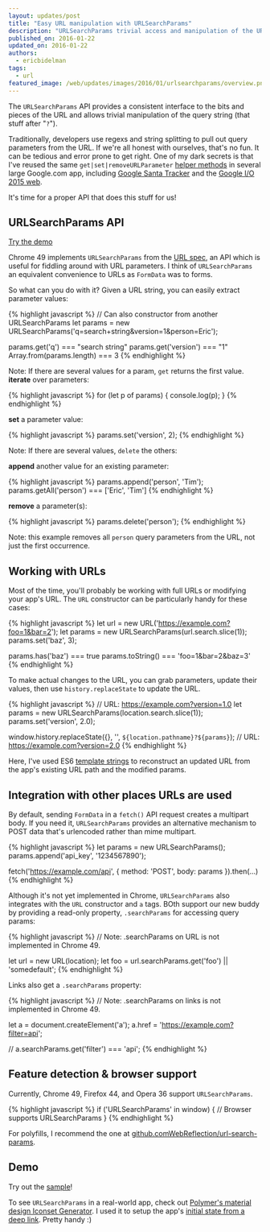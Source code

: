 ```yaml
---
layout: updates/post
title: "Easy URL manipulation with URLSearchParams"
description: "URLSearchParams trivial access and manipulation of the URL's query string"
published_on: 2016-01-22
updated_on: 2016-01-22
authors:
  - ericbidelman
tags:
  - url
featured_image: /web/updates/images/2016/01/urlsearchparams/overview.png
---
```


<p class="intro">The <code>URLSearchParams</code> API provides a consistent
interface to the bits and pieces of the URL and allows trivial manipulation
of the query string (that stuff after "<code>?</code>").</p>

Traditionally, developers use regexs and string splitting to pull out query
parameters from the URL. If we're all honest with ourselves, that's no fun.
It can be tedious and error prone to get right. One of my dark secrets is that I've reused the same
`get|set|removeURLParameter` [helper methods](https://github.com/GoogleChrome/ioweb2015/blob/21d7a80aefd6a76474fcdb700ac9965cd4c7800f/app/scripts/helper/util.js#L142-L200) in several large Google.com app, including [Google Santa Tracker](https://santatracker.google.com/) and the [Google I/O 2015 web](https://events.google.com/io2015).

It's time for a proper API that does this stuff for us!

## URLSearchParams API

[Try the demo](https://googlechrome.github.io/samples/urlsearchparams/index.html)

Chrome 49 implements `URLSearchParams` from the [URL spec](https://url.spec.whatwg.org/#urlsearchparams), an API which is useful for fiddling around with URL
parameters. I think of `URLSearchParams` an equivalent convenience to URLs
as `FormData` was to forms.

So what can you do with it? Given a URL string, you can easily extract parameter values:

{% highlight javascript %}
// Can also constructor from another URLSearchParams
let params = new URLSearchParams('q=search+string&version=1&person=Eric');

params.get('q') === "search string"
params.get('version') === "1"
Array.from(params.length) === 3
{% endhighlight %}

Note: If there are several values for a param, `get` returns the first value.
**iterate** over parameters:

{% highlight javascript %}
for (let p of params) {
  console.log(p);
}
{% endhighlight %}

**set** a parameter value:

{% highlight javascript %}
params.set('version', 2);
{% endhighlight %}

Note: If there are several values, `delete` the others:

**append** another value for an existing parameter:

{% highlight javascript %}
params.append('person', 'Tim');
params.getAll('person') === ['Eric', 'Tim']
{% endhighlight %}

**remove** a parameter(s):

{% highlight javascript %}
params.delete('person');
{% endhighlight %}

Note: this example removes all `person` query parameters from the URL, not just
the first occurrence.

## Working with URLs

Most of the time, you'll probably be working with full URLs or modifying your
app's URL. The `URL` constructor can be particularly handy for these cases:

{% highlight javascript %}
let url = new URL('https://example.com?foo=1&bar=2');
let params = new URLSearchParams(url.search.slice(1));
params.set('baz', 3);

params.has('baz') === true
params.toString() === 'foo=1&bar=2&baz=3'
{% endhighlight %}

To make actual changes to the URL, you can grab parameters, update their values,
then use `history.replaceState` to update the URL.

{% highlight javascript %}
// URL: https://example.com?version=1.0
let params = new URLSearchParams(location.search.slice(1));
params.set('version', 2.0);

window.history.replaceState({}, '', `${location.pathname}?${params}`);
// URL: https://example.com?version=2.0
{% endhighlight %}

Here, I've used ES6 [template strings](https://googlechrome.github.io/samples/template-literals-es6/index.html) to reconstruct an updated URL from the app's existing URL path and the modified
params.

## Integration with other places URLs are used

By default, sending `FormData` in a `fetch()` API request creates a multipart body.
If you need it, `URLSearchParams` provides an alternative mechanism to POST data
that's urlencoded rather than mime multipart.

{% highlight javascript %}
let params = new URLSearchParams();
params.append('api_key', '1234567890');

fetch('https://example.com/api', {
  method: 'POST',
  body: params
}).then(...)
{% endhighlight %}

Although it's not yet implemented in Chrome, `URLSearchParams` also integrates
with the `URL` constructor and `a` tags. BOth support our new buddy by providing
a read-only property, `.searchParams` for accessing query params:

{% highlight javascript %}
// Note: .searchParams on URL is not implemented in Chrome 49.

let url = new URL(location);
let foo = url.searchParams.get('foo') || 'somedefault';
{% endhighlight %}

Links also get a `.searchParams` property:

{% highlight javascript %}
// Note: .searchParams on links is not implemented in Chrome 49.

let a = document.createElement('a');
a.href = 'https://example.com?filter=api';

// a.searchParams.get('filter') === 'api';
{% endhighlight %}

## Feature detection & browser support

Currently, Chrome 49, Firefox 44, and Opera 36 support `URLSearchParams`.

{% highlight javascript %}
if ('URLSearchParams' in window) {
  // Browser supports URLSearchParams
}
{% endhighlight %}

For polyfills, I recommend the one at [github.comWebReflection/url-search-params](https://github.com/WebReflection/url-search-params).

## Demo

Try out the [sample](https://googlechrome.github.io/samples/urlsearchparams/index.html)!

To see `URLSearchParams` in a real-world app, check out [Polymer's material design Iconset Generator](https://poly-icon.appspot.com/). I used it to setup the app's [initial state from a deep link](https://github.com/PolymerLabs/polyicon/blob/master/index.html#L336-L349). Pretty handy :)
